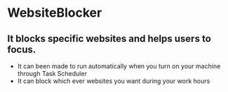# WebsiteBlocker

## It blocks specific websites and helps users to focus.
   - It can been made to run automatically when you turn on your machine through Task Scheduler
   - It can block which ever websites you want during your work hours
